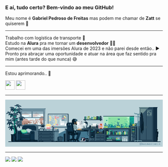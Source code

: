 ### E aí, tudo certo? Bem-vindo ao meu GitHub!  
Meu nome é **Gabriel Pedroso de Freitas**  mas podem me chamar de **Zatt** se quiserem 🤝
***
Trabalho com logística de transporte 🚛  
Estudo na **Alura** pra me tornar um **desenvolvedor** 🧑‍💻  
Comecei em uma das imersões Alura de 2023 e não parei desde então.. ▶️  
Pronto pra abraçar uma oportunidade e atuar na área que faz sentido pra mim (antes tarde do que nunca) 😅
***
Estou aprimorando.. 🔨  

<img src="https://cdn.jsdelivr.net/gh/devicons/devicon@latest/icons/javascript/javascript-plain.svg" width="30" height="30"> <img src="https://cdn.jsdelivr.net/gh/devicons/devicon@latest/icons/csharp/csharp-original.svg" width="30" height="30">
***
<img src = "banner2.gif" width = "1050px">

***
<div>
<a href="https://www.linkedin.com/in/freitasgabb7" target="_blank"><img loading="lazy" src="https://img.shields.io/badge/-LinkedIn-%230077B5?style=for-the-badge&logo=linkedin&logoColor=white" target="_blank"></a> 
<a href="https://instagram.com/freitasgabb" target="_blank"><img loading="lazy" src="https://img.shields.io/badge/-Instagram-%23E4405F?style=for-the-badge&logo=instagram&logoColor=white" target="_blank"></a>
<a href="https://www.twitch.tv/zatt" target="_blank"><img loading="lazy" src="https://img.shields.io/badge/Twitch-9146FF?style=for-the-badge&logo=twitch&logoColor=white" target="_blank"></a>  
</div>

